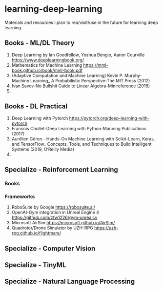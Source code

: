 # learning-deep-learning
Materials and resources I plan to rea/visit/use in the future for learning deep learning.

## Books - ML/DL Theory
1. Deep Learning by Ian Goodfellow, Yoshua Bengio, Aaron Courville https://www.deeplearningbook.org/
1. Mathematics for Machine Learning https://mml-book.github.io/book/mml-book.pdf
2. (Adaptive Computation and Machine Learning) Kevin P. Murphy-Machine Learning_ A Probabilistic Perspective-The MIT Press (2012)
3. Ivan Savov-No Bullshit Guide to Linear Algebra-Minireference (2016)
4. 

## Books - DL Practical
1. Deep Learning with Pytorch https://pytorch.org/deep-learning-with-pytorch
2. Francois Chollet-Deep Learning with Python-Manning Publications (2017)
3. Aurélien Géron - Hands-On Machine Learning with Scikit-Learn, Keras, and TensorFlow_ Concepts, Tools, and Techniques to Build Intelligent Systems (2019, O’Reilly Media)
4. 

## Specialize - Reinforcement Learning
### Books
### Frameworks
1. RoboSuite by Google https://robosuite.ai/
2. OpenAI-Gym integration in Unreal Engine 4 https://github.com/zfw1226/gym-unrealcv
3. Microsoft AirSim https://microsoft.github.io/AirSim/
4. Quadrotor/Drone Simulator by UZH-RPG https://uzh-rpg.github.io/flightmare/

## Specialize - Computer Vision
## Specialize - TinyML
## Specialize - Natural Language Processing



